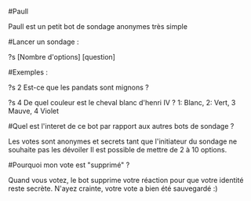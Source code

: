 #Paull

Paull est un petit bot de sondage anonymes très simple

#Lancer un sondage :

?s [Nombre d'options] [question]

#Exemples :

?s 2 Est-ce que les pandats sont mignons ?

?s 4 De quel couleur est le cheval blanc d'henri IV ? 1: Blanc, 2: Vert, 3 Mauve, 4 Violet

#Quel est l'interet de ce bot par rapport aux autres bots de sondage ?

Les votes sont anonymes et secrets tant que l'initiateur du sondage ne souhaite pas les dévoiler
Il est possible de mettre de 2 à 10 options.

#Pourquoi mon vote est "supprimé" ?

Quand vous votez, le bot supprime votre réaction pour que votre identité reste secrète. N'ayez crainte, votre vote a bien été sauvegardé :)
